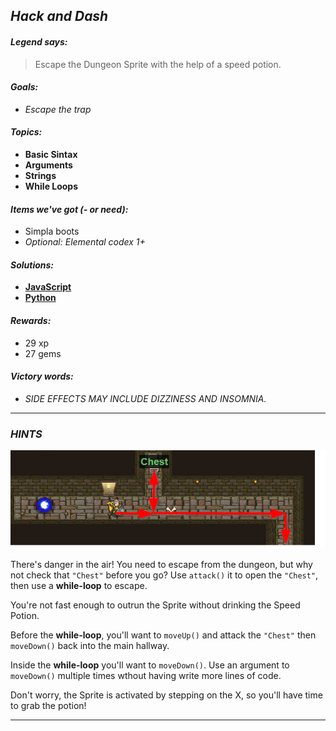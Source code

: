 ## _Hack and Dash_

#### _Legend says:_
> Escape the Dungeon Sprite with the help of a speed potion.

#### _Goals:_
+ _Escape the trap_

#### _Topics:_
+ **Basic Sintax**
+ **Arguments**
+ **Strings**
+ **While Loops**

#### _Items we've got (- or need):_
+ Simpla boots
+ _Optional: Elemental codex 1+_

#### _Solutions:_
+ **[JavaScript](hackAndDash.js)**
+ **[Python](hack_and_dash.py "#2 : 8,88s")**

#### _Rewards:_
+ 29 xp
+ 27 gems

#### _Victory words:_
+ _SIDE EFFECTS MAY INCLUDE DIZZINESS AND INSOMNIA._

___

### _HINTS_

![](img/hack-and-dash.jpg)

There's danger in the air! You need to escape from the dungeon, but why not check that `"Chest"` before you go?
Use `attack()` it to open the `"Chest"`, then use a **while-loop** to escape.

You're not fast enough to outrun the Sprite without drinking the Speed Potion.

Before the **while-loop**, you'll want to `moveUp()` and attack the `"Chest"` then `moveDown()` back into the main hallway.

Inside the **while-loop** you'll want to `moveDown()`. Use an argument to  `moveDown()` multiple times wthout having write more lines of code.

Don't worry, the Sprite is activated by stepping on the X, so you'll have time to grab the potion!

___
